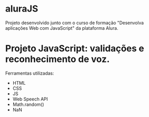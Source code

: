 # aluraJS
Projeto desenvolvido junto com o curso de formação "Desenvolva aplicações Web com JavaScript" da plataforma Alura.

# Projeto JavaScript: validações e reconhecimento de voz.

Ferramentas utilizadas:
* HTML
* CSS
* JS
* Web Speech API 
* Math.random()
* NaN


